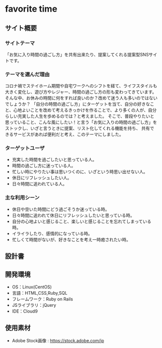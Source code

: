 # favorite time

## サイト概要
### サイトテーマ
「お気に入り時間の過ごし方」を共有出来たり、提案してくれる提案型SNSサイトです。

### テーマを選んだ理由
コロナ禍でステイホーム期間や自宅ワークへのシフトを経て、ライフスタイルも大きく変化し、遊び方やレジャー、時間の過ごし方の形も変わってきています。
そんな中、お休みの時間に何をすれば良いのか？改めて迷う人も多いのではないでしょうか？
「自分の時間の過ごし方」にターゲットを当て、自分の好きなこと、心地よいことを改めて考えるきっかけを作ることで、より多くの人が、自分らしい充実した人生を歩めるのでは？と考えました。
そこで、普段やりたいと思っていること、こんな風にしたい！と言う「お気に入りの時間の過ごし方」をストックし、いざと言うときに提案、リスト化してくれる機能を持ち、
共有できるサービスがあれば便利だと考え、このテーマにしました。

### ターゲットユーザ
- 充実した時間を過ごしたいと思っている人。
- 時間の過ごし方に迷っている人。
- 忙しい時にやりたい事は思いつくのに、いざという時思い出せない人。
- 休日にリフレッシュしたい人。
- 日々時間に追われている人。

### 主な利用シーン
- 休日や空いた時間にどう過ごそうか迷っている時。
- 日々時間に追われて休日にリフレッシュしたいと思っている時。
- 自分の心地よいと感じること、楽しいと感じることを忘れてしまっている時。
- イライラしたり、感情的になっている時。
- 忙しくて時間がないが、好きなことを考え一時癒されたい時。

## 設計書

## 開発環境
- OS：Linux(CentOS)
- 言語：HTML,CSS,Ruby,SQL
- フレームワーク：Ruby on Rails
- JSライブラリ：jQuery
- IDE：Cloud9

## 使用素材
- Adobe Stock画像 : https://stock.adobe.com/jp
